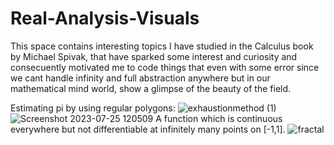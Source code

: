 # Real-Analysis-Visuals
This space contains interesting topics I have studied in the Calculus book by Michael Spivak, that have sparked some interest and curiosity and consecuently motivated me to code things that even with some error since we cant handle infinity and full abstraction anywhere but in our mathematical mind world, show a glimpse of the beauty of the field. 

Estimating pi by using regular polygons: 
![exhaustionmethod (1)](https://github.com/Panithecracker/Real-Analysis-Visuals/assets/97905110/39b20c4b-26cd-4c6e-8f7a-1c99c7db93e4)  ![Screenshot 2023-07-25 120509](https://github.com/Panithecracker/Real-Analysis-Visuals/assets/97905110/aa463c5b-733a-429a-a6af-540c78856a7d)
A function which is continuous everywhere but not differentiable at infinitely many points on [-1,1].
![fractal](https://github.com/Panithecracker/Real-Analysis-Visuals/assets/97905110/c223882d-25f6-4a27-8bd2-17fab1b52a52)


